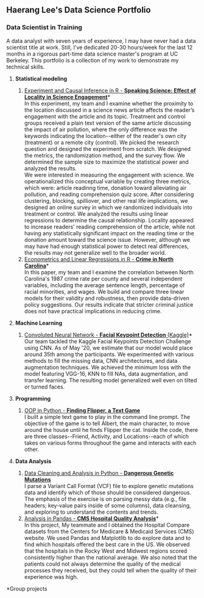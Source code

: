 ## Haerang Lee's Data Science Portfolio

### Data Scientist in Training

A data analyst with seven years of experience, I may have never had a data scientist title at work. Still, I've dedicated 20-30 hours/week for the last 12 months in a rigorous part-time data science master's program at UC Berkeley. This portfolio is a collection of my work to demonstrate my technical skills.

1. **Statistical modeling**
   1. [Experiment and Causal Inference in R - **Speaking Science: Effect of Locality in Science Engagement**](https://github.com/haerangl/speaking-science)\*  
   In this experiment, my team and I examine whether the proximity to the location discussed in a science news article affects the reader’s engagement with the article and its topic. Treatment and control groups received a plain text version of the same article discussing the impact of air pollution, where the only difference was the keywords indicating the location--either of the reader's own city (treatment) or a remote city (control). We picked the research question and designed the experiment from scratch. We designed the metrics, the randomization method, and the survey flow. We determined the sample size to maximize the statistical power and analyzed the results.  
   We were interested in measuring the engagement with science. We operationalized this conceptual variable by creating three metrics, which were: article readinng time, donation toward alleviating air pollution, and reading comprehension quiz score. After considering clustering, blocking, spilliover, and other real life implications, we designed an online survey in which we randomized individuals into treatment or control. 
   We analyzed the results using linear regressions to determine the causal relationship. Locality appeared to increase readers' reading comprehension of the article, while not having any statistically significant impact on the reading time or the donation amount toward the science issue. However, although we may have had enough statistical power to detect real differences, the results may not generalize well to the broader world. 
   1. [Econometrics and Linear Regressions in R - **Crime in North Carolina**](Econometrics%20in%20R%20-%20NC%20Crime)\*  
   In this paper, my team and I examine the correlation between North Carolina's 1987 crime rate per county and several independent variables, including the average sentence length, percentage of racial minorities, and wages. We build and compare three linear models for their validity and robustness, then provide data-driven policy suggestions. Our results indicate that stricter criminal justice does not have practical implications in reducing crime.

1. **Machine Learning**
   1. [Convoluted Neural Network - **Facial Keypoint Detection** (Kaggle)](Convoluted%20Neural%20Network%20-%20Facial%20Keypoint%20Detection%20(Kaggle))\*  
   Our team tackled the Kaggle Facial Keypoints Detection Challenge using CNN. As of May '20, we estimate that our model would place around 35th among the participants. We experimented with various methods to fill the missing data, CNN architectures, and data augmentation techniques. We achieved the minimum loss with the model featuring VGG-16, KNN to fill NAs, data augmentation, and transfer learning. The resulting model generalized well even on tilted or turned faces. 
1. **Programming** 
    1. [OOP in Python - **Finding Flipper, a Text Game**](OOP%20in%20Python%20-%20Finding%20Flipper,%20a%20Text%20Game)  
    I built a simple text game to play in the command line prompt. The objective of the game is to tell Albert, the main character, to move around the house until he finds Flipper the cat. Inside the code, there are three classes--Friend, Activity, and Locations--each of which takes on various forms throughout the game and interacts with each other.
1. **Data Analysis** 
   1. [Data Cleaning and Analysis in Python - **Dangerous Genetic Mutations**](Data%20Cleaning%20and%20Analysis%20in%20Python%20-%20Dangerous%20Genetic%20Mutations)  
   I parse a Variant Call Format (VCF) file to explore genetic mutations data and identify which of those should be considered dangerous. The emphasis of the exercise is on parsing messy data (e.g., file headers; key-value pairs inside of some columns), data cleansing, and exploring to understand the contents and trends.
   1. [Analysis in Pandas - **CMS Hospital Quality Analysis**](Analysis%20in%20Pandas%20-%20CMS%20Hospital%20Quality%20Analysis)\*  
   In this project, My teammate and I obtained the Hospital Compare datasets from the Centers for Medicare & Medicaid Services (CMS) website. We used Pandas and Matplotlib to do explore data and to find which hospitals offered the best care in the US. We observed that the hospitals in the Rocky West and Midwest regions scored consistently higher than the national average. We also noted that the patients could not always determine the quality of the medical processes they received, but they could tell when the quality of their experience was high. 

\*Group projects
